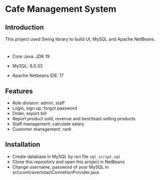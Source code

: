 [comment]: (#IS217_FinalProject)
# Cafe Management System

## Introduction
This project used Swing library to build UI, MySQL and Apache NetBeans.

# 
* Core Java: JDK 19

* MySQL: 8.0.33

* Apache Netbeans IDE: 17

## Features
* Role division: admin, staff 
* Login, sign up, forgot password
* Order, export bill
* Report product sold, revenue and best/least selling products
* Staff management: calculate salary
* Customer management: rank

## Installation
* Create database in MySQL by run file `sql_script.sql`
* Clone this repository and open this project in NetBeans
* Change username, password of your MySQL in src\com\raven\dao\ConnetionProvider.java

